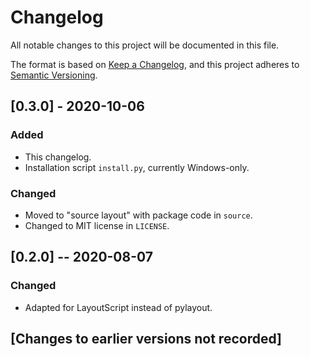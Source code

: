 # Changelog
All notable changes to this project will be documented in this file.

The format is based on [Keep a Changelog](https://keepachangelog.com/en/1.0.0/),
and this project adheres to [Semantic Versioning](https://semver.org/spec/v2.0.0.html).

## [0.3.0] - 2020-10-06
### Added
- This changelog.
- Installation script `install.py`, currently Windows-only.

### Changed
- Moved to "source layout" with package code in `source`.
- Changed to MIT license in `LICENSE`.

## [0.2.0] -- 2020-08-07
### Changed
- Adapted for LayoutScript instead of pylayout.

## [Changes to earlier versions not recorded]
